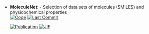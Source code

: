 



- **MoleculeNet**: - Selection of data sets of molecules (SMILES) and physicochemical properties  
    [![Code](https://img.shields.io/github/stars/GLambard/Molecules_Dataset_Collection?tab=readme-ov-file?style=for-the-badge&logo=github)](https://github.com/GLambard/Molecules_Dataset_Collection?tab=readme-ov-file) 
    [![Last Commit](https://img.shields.io/github/last-commit/GLambard/Molecules_Dataset_Collection?tab=readme-ov-file?style=for-the-badge&logo=github)](https://github.com/GLambard/Molecules_Dataset_Collection?tab=readme-ov-file) 

    [![Publication](https://img.shields.io/badge/Publication-Citations:1632-blue?style=for-the-badge&logo=bookstack)](https://doi.org/10.1039/c7sc02664a) 
    [![JIF](https://img.shields.io/badge/Impact_Factor-7.60-purple?style=for-the-badge&logo=academia)](https://doi.org/10.1039/c7sc02664a)


